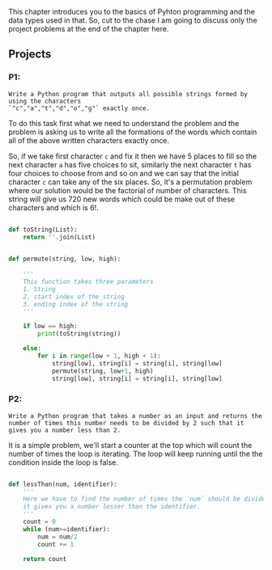 This chapter introduces you to the basics of Pyhton programming and the data types used in that. So, cut to the chase I am going to discuss only the project problems at the end of the chapter here.

## Projects
### P1: 
```
Write a Python program that outputs all possible strings formed by using the characters 
`"c","a","t","d","o","g"` exactly once.

```
To do this task first what we need to understand the problem and the problem is asking us to write all the formations of the words which contain all of the above written characters exactly once.

So, if we take first character `c` and fix it then we have 5 places to fill so the next character `a` has five choices to sit, similarly the next character `t` has four choices to choose from and so on and we can say that the initial character `c` can take any of the six places. So, it's a permutation problem where our solution would be the factorial of number of characters. This string will give us 720 new words which could be make out of these characters and which is 6!.

```python

def toString(List):
    return ''.join(List)
    

def permute(string, low, high):
    
    '''
    This function takes three parameters
    1. String
    2. start index of the string
    3. ending index of the string
    '''

    if low == high:
        print(toString(string))

    else:
        for i in range(low + 1, high + 1):
            string[low], string[i] = string[i], string[low]
            permute(string, low+1, high)
            string[low], string[i] = string[i], string[low]

```

### P2: 
```
Write a Python program that takes a number as an input and returns the number of times this number needs to be divided by 2 such that it gives you a number less than 2.
```
It is a simple problem, we'll start a counter at the top which will count the number of times the loop is iterating. The loop will keep running until the the condition inside the loop is false.

```python

def lessThan(num, identifier):
    '''
    Here we have to find the number of times the `num` should be divided by identifier such that it
    it gives you a number lesser than the identifier.
    '''
    count = 0
    while (num>=identifier):
        num = num/2
        count += 1
    
    return count

```